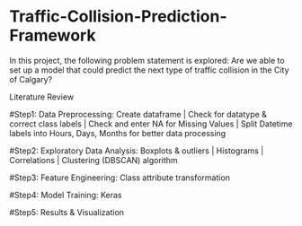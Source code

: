 # Traffic-Collision-Prediction-Framework
In this project, the following problem statement is explored:
Are we able to set up a model that could predict the next type of traffic collision in the City of Calgary?

Literature Review 

#Step1: Data Preprocessing:
Create dataframe |
Check for datatype & correct class labels |
Check and enter NA for Missing Values |
Split Datetime labels into Hours, Days, Months for better data processing

#Step2: Exploratory Data Analysis:
Boxplots & outliers |
Histograms |
Correlations |
Clustering (DBSCAN) algorithm

#Step3: Feature Engineering:
Class attribute transformation


#Step4: Model Training:
Keras

#Step5: Results & Visualization
